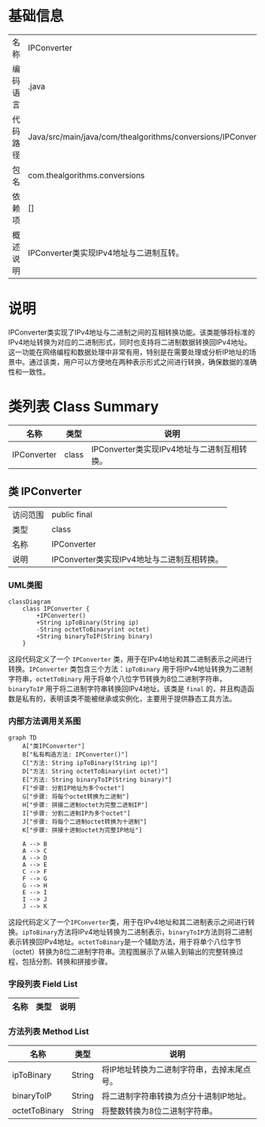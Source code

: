 # 基础信息

|      |      |
|------|------|
| 名称 | IPConverter |
| 编码语言 | .java |
| 代码路径 | Java/src/main/java/com/thealgorithms/conversions/IPConverter.java |
| 包名 | com.thealgorithms.conversions |
| 依赖项 | [] |
| 概述说明 | IPConverter类实现IPv4地址与二进制互转。 |

# 说明

IPConverter类实现了IPv4地址与二进制之间的互相转换功能。该类能够将标准的IPv4地址转换为对应的二进制形式，同时也支持将二进制数据转换回IPv4地址。这一功能在网络编程和数据处理中非常有用，特别是在需要处理或分析IP地址的场景中。通过该类，用户可以方便地在两种表示形式之间进行转换，确保数据的准确性和一致性。

# 类列表 Class Summary

| 名称   | 类型  | 说明 |
|-------|------|-------------|
| IPConverter | class | IPConverter类实现IPv4地址与二进制互相转换。 |



## 类 IPConverter

|      |      |
|------|------|
| 访问范围 | public final |
| 类型 | class |
| 名称 | IPConverter |
| 说明 | IPConverter类实现IPv4地址与二进制互相转换。 |


### UML类图

```mermaid
classDiagram
    class IPConverter {
        +IPConverter()
        +String ipToBinary(String ip)
        -String octetToBinary(int octet)
        +String binaryToIP(String binary)
    }
```

这段代码定义了一个 `IPConverter` 类，用于在IPv4地址和其二进制表示之间进行转换。`IPConverter` 类包含三个方法：`ipToBinary` 用于将IPv4地址转换为二进制字符串，`octetToBinary` 用于将单个八位字节转换为8位二进制字符串，`binaryToIP` 用于将二进制字符串转换回IPv4地址。该类是 `final` 的，并且构造函数是私有的，表明该类不能被继承或实例化，主要用于提供静态工具方法。


### 内部方法调用关系图

```mermaid
graph TD
    A["类IPConverter"]
    B["私有构造方法: IPConverter()"]
    C["方法: String ipToBinary(String ip)"]
    D["方法: String octetToBinary(int octet)"]
    E["方法: String binaryToIP(String binary)"]
    F["步骤: 分割IP地址为多个octet"]
    G["步骤: 将每个octet转换为二进制"]
    H["步骤: 拼接二进制octet为完整二进制IP"]
    I["步骤: 分割二进制IP为多个octet"]
    J["步骤: 将每个二进制octet转换为十进制"]
    K["步骤: 拼接十进制octet为完整IP地址"]

    A --> B
    A --> C
    A --> D
    A --> E
    C --> F
    F --> G
    G --> H
    E --> I
    I --> J
    J --> K
```

这段代码定义了一个`IPConverter`类，用于在IPv4地址和其二进制表示之间进行转换。`ipToBinary`方法将IPv4地址转换为二进制表示，`binaryToIP`方法则将二进制表示转换回IPv4地址。`octetToBinary`是一个辅助方法，用于将单个八位字节（octet）转换为8位二进制字符串。流程图展示了从输入到输出的完整转换过程，包括分割、转换和拼接步骤。

### 字段列表 Field List

| 名称  | 类型  | 说明 |
|-------|-------|------|

### 方法列表 Method List

| 名称  | 类型  | 说明 |
|-------|-------|------|
| ipToBinary | String | 将IP地址转换为二进制字符串，去掉末尾点号。 |
| binaryToIP | String | 将二进制字符串转换为点分十进制IP地址。 |
| octetToBinary | String | 将整数转换为8位二进制字符串。 |




